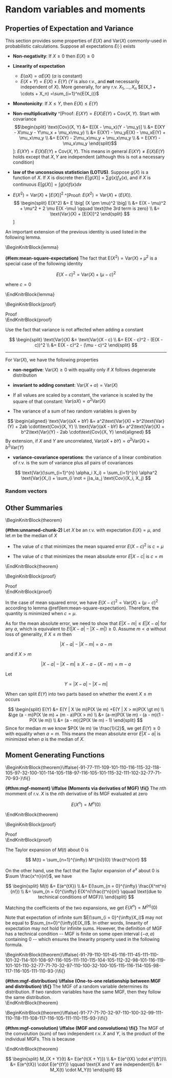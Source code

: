 
# Random variables and moments 

## Properties of Expectation and Variance 

This section provides some properties of $E(X)$ and $\text{Var}(X)$ commonly-used in probabilistic calculations. Suppose all expectations $E(\cdot)$ exists 


- **Non-negativity**: If $X \ge 0$ then $E(X) \ge 0$  
- **Linearity of expectation**  
    - $E(\alpha X) = \alpha E(X)$ ($\alpha$ is constant)  
    - $E(X + Y) = E(X) + E(Y)$ ($Y$ is also r.v., and **not** necessarily independent of $X$). More generally,  for any r.v. $X_1, ..., X_n$ $E(X_1 + \cdots + X_n) =\sum_{i=1}^n{E(X_i)}$  
    

- **Monotonicity**: If $X \le Y$, then $E(X) \le E(Y)$  

- **Non-multiplicativity** ^[Proof: $E(XY) = E(X)E(Y) + \text{Cov}(X, Y)$. Start with covariance $$\begin{split}
\text{Cov}(X, Y) &= E[(X - \mu_x)(Y - \mu_y)] \\
&= E(XY - X\mu_y - Y\mu_x + \mu_x\mu_y) \\
&= E(XY) - \mu_yE(X) - \mu_xE(Y) + \mu_x\mu_y \\
&= E(XY) - 2\mu_x\mu_y + \mu_x\mu_y \\
& = E(XY) - \mu_x\mu_y
\end{split}$$]: $E(XY) = E(X)E(Y) + \text{Cov}(X, Y)$. This means in general $E(XY) \not= E(X)E(Y)$ holds except that $X, Y$ are independent (although this is not a necessary condition) 

- **law of the unconscious statistician (LOTUS)**. Suppose $g(X)$ is a function of $X$. If $X$ is discrete then $E[g(X)] = \sum g(x)f_X(x)$, and if $X$ is continuous $E[g(X)] = \int g(x)f(x)dx$  

- $E(X^2) = \text{Var}(X) + [E(X)]^2$ ^[Proof: $E(X^2) = \text{Var}(X) + \big( E(X) \big)$. $$
\begin{split}
E(X^2) &= E \big[ (X \pm \mu)^2 \big] \\
&= E(X - \mu)^2 + \mu^2 + 2 \mu E(X -\mu) \qquad \text{the 3rd term is zero} \\
&= \text{Var}(X) + [E(X)]^2
\end{split}
$$]



An important extension of the previous identity is used listed in the following lemma. 

\BeginKnitrBlock{lemma}<div class="lemma"><span class="lemma" id="lem:mean-square-expectation"><strong>(\#lem:mean-square-expectation) </strong></span>
The fact that $\text{E}(X^2) = \text{Var}(X) + \mu^2$ is a special case of the following identity


$$
E(X  - c)^2 = \text{Var}(X) + (\mu - c)^2
$$
  
where $c = 0$</div>\EndKnitrBlock{lemma}







\BeginKnitrBlock{proof}<div class="proof">Proof</div>\EndKnitrBlock{proof}


Use the fact that variance is not affected when adding a constant 

$$
\begin{split}
\text{Var}(X) &= \text{Var}(X - c) \\
&= E(X - c)^2 - (E(X - c))^2 \\ 
&= E(X - c)^2 - (\mu - c)^2
\end{split}
$$

<hr> 

For $\text{Var}(X)$, we have the following properties 

- **non-negative**: $\text{Var}(X) \ge 0$ with equality only if $X$ follows degenerate distribution  
- **invariant to adding constant**: $\text{Var}(X + \alpha) = \text{Var}(X)$  

- If all values are scaled by a constant, the variance is scaled by the square of that constant:  $\text{Var}(\alpha X) = \alpha^2\text{Var}(X)$  

- The variance of a sum of two random variables is given by 

$$
\begin{aligned}
\text{Var}(aX + bY) &= a^2\text{Var}(X) + b^2\text{Var}(Y) + 2ab \cdot\text{Cov}(X, Y) \\
\text{Var}(aX - bY) &= a^2\text{Var}(X) + b^2\text{Var}(Y) - 2ab \cdot\text{Cov}(X, Y)
\end{aligned}
$$
By extension, if $X$ and $Y$ are uncorrelated, $\text{Var}(aX + bY) = a^2\text{Var}(X) + b^2\text{Var}(Y)$


- **variance-covariance operations**: the variance of a linear combination of r.v. is the sum of variance plus all pairs of covariances 

$$
\text{Var}(\sum_{i=1}^{n} \alpha_i X_i) =
\sum_{i=1}^{n} \alpha^2 \text{Var}(X_i) + \sum_{i \not = j}a_ia_j \text{Cov}(X_i, X_j)
$$


### Random vectors 


## Other Summaries 

\BeginKnitrBlock{theorem}<div class="theorem"><span class="theorem" id="thm:unnamed-chunk-2"><strong>(\#thm:unnamed-chunk-2) </strong></span>Let $X$ be an r.v. with expectation $E(X) = \mu$, and let $m$ be the median of $X$  

- The value of $c$ that minimizes the mean squared error $E(X - c)^2$ is $c = \mu$  

- The value of $c$ that minimizes the mean absolute error $E |X - c|$ is $c = m$ </div>\EndKnitrBlock{theorem}


\BeginKnitrBlock{proof}<div class="proof">Proof</div>\EndKnitrBlock{proof}


In the case of mean squared error, we have $E(X - c)^2 = \text{Var}(X) + (\mu - c)^2$ according to lemma \@ref(lem:mean-square-expectation). Therefore, the quantity is minimized when $c = \mu$.  

As for the mean absolute error, we need to show that $E|X - m| \le E |X - a|$ for any $a$, which is equivalent to $E(|X - a| - |X - m|) \ge 0$. Assume $m < a$  without loss of generality, if $X \le m$ then 

$$
|X - a| -|X - m| = a-m
$$


and if $X > m$ 

$$
|X - a| - |X - m| \ge X - a - (X- m) = m -a
$$

Let 

$$
Y  = |X - a| - |X - m|
$$

When can split $E(Y)$ into two parts based on whether the event $X \le m$ occurs 

$$
\begin{split}
E(Y) &= E(Y | X \le m)P(X \le m) +E(Y | X > m)P(X \gt m) \\
&\ge (a - m)P(X \le m) + (m - a)P(X > m) \\
&= (a-m)P(X \le m) - (a - m)(1 - P(X \le m)) \\
&= (a - m)(2P(X \le m) - 1)
\end{split}
$$
Since for median $m$ we know $P(X \le m) \le \frac{1}{2}$, we get $E(Y) \ge 0$ with equality when $a = m$. This means the mean absolute error $E|X - a|$ is minimized when $a$ is the median of $X$. 


## Moment Generating Functions 

\BeginKnitrBlock{theorem}\iffalse{-91-77-111-109-101-110-116-115-32-118-105-97-32-100-101-114-105-118-97-116-105-101-115-32-111-102-32-77-71-70-93-}\fi{}<div class="theorem"><span class="theorem" id="thm:mgf-moment"><strong>(\#thm:mgf-moment)  \iffalse (Moments via derivaties of MGF) \fi{} </strong></span>The $n$th momment of r.v. $X$ is the $n$th derivative of its MGF evaluated at zero

$$
E(X^n) = M^{n}(0)
$$</div>\EndKnitrBlock{theorem}

\BeginKnitrBlock{proof}<div class="proof">Proof</div>\EndKnitrBlock{proof}

The Taylor expansion of $M(t)$ about $0$ is

$$
M(t) = \sum_{n=1}^{\infty} M^{(n)}(0) \frac{t^n}{n!}
$$

On the other hand, use the fact that the Taylor expansion of $e^x$ about $0$ is $\sum \frac{x^n}{n!}$, we have

 

$$
\begin{split}
M(t)  &= E(e^{tX}) \\
&= E(\sum_{n = 0}^{\infty} \frac{X^nt^n}{n!}) \\
&= \sum_{n = 0}^{\infty} E(X^n)\frac{t^n}{n!} \qquad \text{due to techinical conditions of MGF}\\ 
\end{split} 
$$

Matching the coefficients of the two expansions, we get $E(X^n) = M^{(n)}(0)$

Note that expectation of infinite sum $E(\sum_{i = 0}^{\infty}X_i)$ may not be equal to $\sum_{n=0}^{\infty}E(X_I)$. In other words, linearity of expectation may not hold for infinite sums. However, the definition of MGF has a technical condition -- MGF is finite on some open interval $(-a, a)$ containing $0$ -- which ensures the linearity property used in the following formula.  


\BeginKnitrBlock{theorem}\iffalse{-91-79-110-101-45-116-111-45-111-110-101-32-114-101-108-97-116-105-111-110-115-104-105-112-32-98-101-116-119-101-101-110-32-77-71-70-32-97-110-100-32-100-105-115-116-114-105-98-117-116-105-111-110-93-}\fi{}<div class="theorem"><span class="theorem" id="thm:mgf-distribution"><strong>(\#thm:mgf-distribution)  \iffalse (One-to-one relationship between MGF and distribution) \fi{} </strong></span>The MGF of a random variable determines its distribution. If two random variables have the same MGF, then they follow the same distribution. </div>\EndKnitrBlock{theorem}

\BeginKnitrBlock{theorem}\iffalse{-91-77-71-70-32-97-110-100-32-99-111-110-118-111-108-117-116-105-111-110-115-93-}\fi{}<div class="theorem"><span class="theorem" id="thm:mgf-convolution"><strong>(\#thm:mgf-convolution)  \iffalse (MGF and convolutions) \fi{} </strong></span>The MGF of the convolution (sum) of two independent r.v. $X$ and $Y$, is the product of the individual MGFs. This is because 

</div>\EndKnitrBlock{theorem}

$$
\begin{split}
M_{X + Y}(t) &= E(e^{t(X + Y)}) \\
&= E(e^{tX} \cdot e^{tY})\\
&= E(e^{tX}) \cdot E(e^{tY}) \qquad \text{X and Y are independent}\\
&= M_X(t) \cdot M_Y(t)
\end{split}
$$
